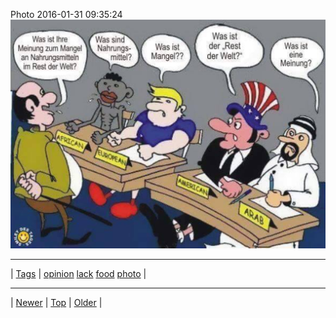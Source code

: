 <!--
title: Photo 2016-01-31 09
date: 2020-06-28T15:00:41.488Z
tags: opinion, lack, food, photo
-->











Photo 2016-01-31 09:35:24
![](138399703482-0.jpg)

<!--BOTTOM-POST-NAVIGATION-->
---

| [Tags](tags.md) | [opinion](tag-opinion.md) [lack](tag-lack.md) [food](tag-food.md) [photo](tag-photo.md) |

---

| [Newer](138341094552.md) | [Top](index.md) | [Older](140567464177.md) |
